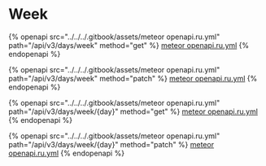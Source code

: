 # Week

{% openapi src="../../../.gitbook/assets/meteor openapi.ru.yml" path="/api/v3/days/week" method="get" %}
[meteor openapi.ru.yml](<../../../.gitbook/assets/meteor openapi.ru.yml>)
{% endopenapi %}

{% openapi src="../../../.gitbook/assets/meteor openapi.ru.yml" path="/api/v3/days/week" method="patch" %}
[meteor openapi.ru.yml](<../../../.gitbook/assets/meteor openapi.ru.yml>)
{% endopenapi %}

{% openapi src="../../../.gitbook/assets/meteor openapi.ru.yml" path="/api/v3/days/week/{day}" method="get" %}
[meteor openapi.ru.yml](<../../../.gitbook/assets/meteor openapi.ru.yml>)
{% endopenapi %}

{% openapi src="../../../.gitbook/assets/meteor openapi.ru.yml" path="/api/v3/days/week/{day}" method="patch" %}
[meteor openapi.ru.yml](<../../../.gitbook/assets/meteor openapi.ru.yml>)
{% endopenapi %}

